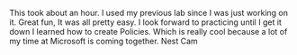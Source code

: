 ﻿This took about an hour. I used my previous lab since I was just working on it.
Great fun, It was all pretty easy. I look forward to practicing until I get it down
I learned how to create Policies. Which is really cool because a lot of my time at Microsoft is coming together.
Nest Cam